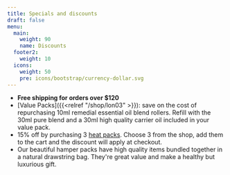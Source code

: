 ```yaml
---
title: Specials and discounts
draft: false
menu:
  main:
    weight: 90
    name: Discounts
  footer2:
    weight: 10
  icons:
    weight: 50
    pre: icons/bootstrap/currency-dollar.svg
---
```

* **F﻿ree shipping for orders over $120**
* \[Value Packs]({{<relref "/shop/lon03" >}}):  save on the cost of repurchasing 10ml remedial essential oil blend rollers.  Refill with the 30ml pure blend and a 30ml high quality carrier oil included in your value pack.  
* 15% off by purchasing 3 [heat packs](/shop/heat-packs-and-bath-soaks/).  Choose 3 from the shop, add them to the cart and the discount will apply at checkout.
* O﻿ur beautiful hamper packs have high quality items bundled together in a natural drawstring bag.  They're great value and make a healthy but luxurious gift.